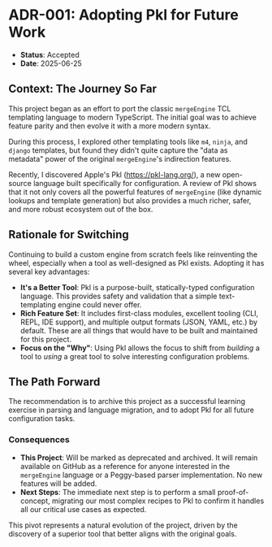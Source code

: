 # ADR-001: Adopting Pkl for Future Work

- **Status**: Accepted
- **Date**: 2025-06-25

## Context: The Journey So Far

This project began as an effort to port the classic `mergeEngine` TCL templating language to modern TypeScript. The initial goal was to achieve feature parity and then evolve it with a more modern syntax.

During this process, I explored other templating tools like `m4`, `ninja`, and `django` templates, but found they didn't quite capture the "data as metadata" power of the original `mergeEngine`'s indirection features.

Recently, I discovered Apple's Pkl (<https://pkl-lang.org/>), a new open-source language built specifically for configuration. A review of Pkl shows that it not only covers all the powerful features of `mergeEngine` (like dynamic lookups and template generation) but also provides a much richer, safer, and more robust ecosystem out of the box.

## Rationale for Switching

Continuing to build a custom engine from scratch feels like reinventing the wheel, especially when a tool as well-designed as Pkl exists. Adopting it has several key advantages:

- **It's a Better Tool**: Pkl is a purpose-built, statically-typed configuration language. This provides safety and validation that a simple text-templating engine could never offer.
- **Rich Feature Set**: It includes first-class modules, excellent tooling (CLI, REPL, IDE support), and multiple output formats (JSON, YAML, etc.) by default. These are all things that would have to be built and maintained for this project.
- **Focus on the "Why"**: Using Pkl allows the focus to shift from *building* a tool to *using* a great tool to solve interesting configuration problems.

## The Path Forward

The recommendation is to archive this project as a successful learning exercise in parsing and language migration, and to adopt Pkl for all future configuration tasks.

### Consequences

- **This Project**: Will be marked as deprecated and archived. It will remain available on GitHub as a reference for anyone interested in the `mergeEngine` language or a Peggy-based parser implementation. No new features will be added.
- **Next Steps**: The immediate next step is to perform a small proof-of-concept, migrating our most complex recipes to Pkl to confirm it handles all our critical use cases as expected.

This pivot represents a natural evolution of the project, driven by the discovery of a superior tool that better aligns with the original goals.
